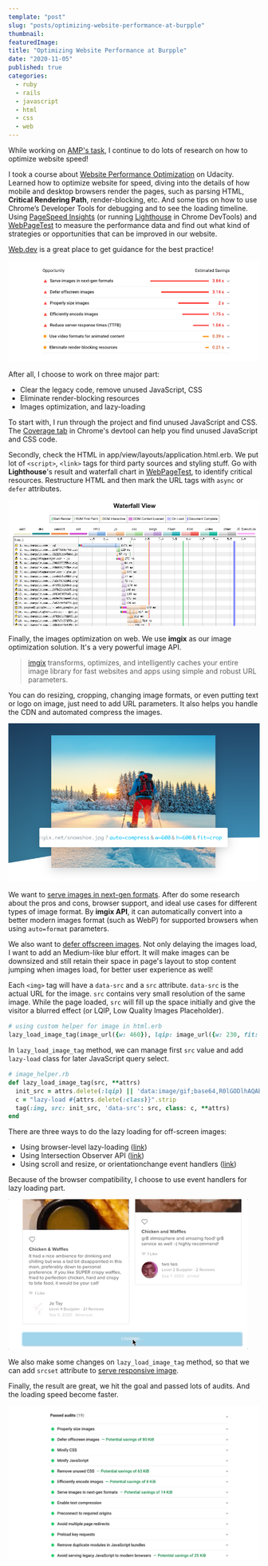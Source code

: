 ```yaml
---
template: "post"
slug: "posts/optimizing-website-performance-at-burpple"
thumbnail:
featuredImage:
title: "Optimizing Website Performance at Burpple"
date: "2020-11-05"
published: true
categories:
  - ruby
  - rails
  - javascript
  - html
  - css
  - web
---
```


While working on [AMP's task](/posts/adopting-amp-to-build-great-experience), I continue to do lots of research on how to optimize website speed!

I took a course about [Website Performance Optimization](https://www.udacity.com/course/website-performance-optimization--ud884) on Udacity. Learned how to optimize website for speed, diving into the details of how mobile and desktop browsers render the pages, such as parsing HTML, **Critical Rendering Path**, render-blocking, etc. And some tips on how to use Chrome’s Developer Tools for debugging and to see the loading timeline. Using [PageSpeed Insights](https://developers.google.com/speed/pagespeed/insights/) (or running [Lighthouse](https://developers.google.com/web/tools/lighthouse) in Chrome DevTools) and [WebPageTest](https://www.webpagetest.org/) to measure the performance data and find out what kind of strategies or opportunities that can be improved in our website.

[Web.dev](https://web.dev/) is a great place to get guidance for the best practice!

![Some opportunities that shows in PageSpeed Insights after analyzed the page](performance-optimizing-opportunity.png)

After all, I choose to work on three major part:

- Clear the legacy code, remove unused JavaScript, CSS
- Eliminate render-blocking resources
- Images optimization, and lazy-loading

To start with, I run through the project and find unused JavaScript and CSS. The [Coverage tab](https://developers.google.com/web/tools/chrome-devtools/coverage) in Chrome's devtool can help you find unused JavaScript and CSS code.

Secondly, check the HTML in app/view/layouts/application.html.erb. We put lot of `<script>`, `<link>` tags for third party sources and styling stuff. Go with **Lighthouse**'s result and waterfall chart in [WebPageTest](https://www.webpagetest.org/), to identify critical resources. Restructure HTML and then mark the URL tags with `async` or `defer` attributes.

![Waterfall chart in WebPageTest](webpagetest-waterfall.png)

Finally, the images optimization on web. We use **imgix** as our image optimization solution. It's a very powerful image API.

> [imgix](https://www.imgix.com/) transforms, optimizes, and intelligently caches your entire image library for fast websites and apps using simple and robust URL parameters.

You can do resizing, cropping, changing image formats, or even putting text or logo on image, just need to add URL parameters. It also helps you handle the CDN and automated compress the images.

![Demo for imgix URL with parameters from imgix](imgix-demo.png)

We want to [serve images in next-gen formats](https://web.dev/uses-webp-images/). After do some research about the pros and cons, browser support, and ideal use cases for different types of image format. By **imgix API**, it can automatically convert into a better modern images format (such as WebP) for supported browsers when using `auto=format` parameters.

We also want to [defer offscreen images](https://web.dev/offscreen-images/). Not only delaying the images load, I want to add an Medium-like blur effort. It will make images can be downsized and still retain their space in page's layout to stop content jumping when images load, for better user experience as well!

Each `<img>` tag will have a `data-src` and a `src` attribute. `data-src` is the actual URL for the image. `src` contains very small resolution of the same image. While the page loaded, `src` will fill up the space initially and give the visitor a blurred effect (or LQIP, Low Quality Images Placeholder).

```ruby
# using custom helper for image in html.erb
lazy_load_image_tag(image_url({w: 460}), lqip: image_url({w: 230, fit: 'crop', blur: 200}))
```

In `lazy_load_image_tag` method, we can manage first `src` value and add `lazy-load` class for later JavaScript query select.

```ruby
# image_helper.rb
def lazy_load_image_tag(src, **attrs)
  init_src = attrs.delete(:lqip) || 'data:image/gif;base64,R0lGODlhAQABAAAAACH5BAEKAAEALAAAAAABAAEAAAICTAEAOw=='
  c = "lazy-load #{attrs.delete(:class)}".strip
  tag(:img, src: init_src, 'data-src': src, class: c, **attrs)
end
```

There are three ways to do the lazy loading for off-screen images:

- Using browser-level lazy-loading ([link](https://web.dev/lazy-loading-images/#images-inline-native))
- Using Intersection Observer API ([link](https://web.dev/lazy-loading-images/#images-inline-intersection-observer))
- Using scroll and resize, or orientationchange event handlers ([link](https://web.dev/lazy-loading-images/#images-inline-event-handlers))

Because of the browser compatibility, I choose to use event handlers for lazy loading part.

![reviews-scrolling](reviews-scrolling.gif)

We also make some changes on `lazy_load_image_tag` method, so that we can add `srcset` attribute to [serve responsive image](https://web.dev/serve-responsive-images/).

Finally, the result are great, we hit the goal and passed lots of audits. And the loading speed become faster.

![Green lights are great!](performance-optimizing-passed.png)
